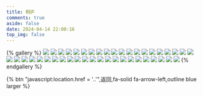 ```yaml
---
title: 桐庐
comments: true
aside: false
date: 2024-04-14 22:00:16
top_img: false
---
```


{% gallery %}
![](https://blogfiles.oss.fyz666.xyz/webp/8f8947ea-1ba2-421a-a942-bf816e357193.webp)
![](https://blogfiles.oss.fyz666.xyz/webp/e31b0105-3d67-4005-9600-fb856d0ebf0d.webp)
![](https://blogfiles.oss.fyz666.xyz/webp/21cc309f-1417-45d1-ac09-6f3be89ccddb.webp)
![](https://blogfiles.oss.fyz666.xyz/jpeg/b3a3761e-7741-4461-95ef-6f9a9bcc091e.jpeg)
![](https://blogfiles.oss.fyz666.xyz/webp/951c6420-98ce-44c7-93ee-08778d78cc4a.webp)
![](https://blogfiles.oss.fyz666.xyz/webp/6e62bdb1-23ca-4b57-969b-e730bc822d3f.webp)
![](https://blogfiles.oss.fyz666.xyz/webp/1461f431-6612-4928-ab4d-f20875b00434.webp)
![](https://blogfiles.oss.fyz666.xyz/jpeg/578a67b0-6109-4a3a-987a-ba62836a8ed9.jpeg)
![](https://blogfiles.oss.fyz666.xyz/webp/9d17bc11-fcf7-4862-bb50-dc42b2eae11b.webp)
![](https://blogfiles.oss.fyz666.xyz/webp/6ff5c466-ca77-42dd-9815-f87b8b318ddd.webp)
![](https://blogfiles.oss.fyz666.xyz/webp/41c44998-af00-4caa-91a3-ae0f87998d38.webp)
![](https://blogfiles.oss.fyz666.xyz/webp/6a5e46a4-b88b-4bd3-ac3a-75469a4d44ab.webp)
![](https://blogfiles.oss.fyz666.xyz/jpeg/6d47300c-9a81-44f4-8865-349417c0a91b.jpeg)
![](https://blogfiles.oss.fyz666.xyz/webp/5289c134-b562-4750-92d5-835cc5f0aab4.webp)
![](https://blogfiles.oss.fyz666.xyz/webp/cad90d89-caa3-465e-9830-d29ac5d3b216.webp)
![](https://blogfiles.oss.fyz666.xyz/webp/e6586ff9-a50a-4e85-b61a-090e082bf7fa.webp)
![](https://blogfiles.oss.fyz666.xyz/webp/4539c9b4-15f4-4863-b070-662d863be20f.webp)
![](https://blogfiles.oss.fyz666.xyz/webp/85d68637-aaa6-4c8b-b54d-4fd7e142a5bc.webp)
![](https://blogfiles.oss.fyz666.xyz/webp/62b1872d-fd71-493f-99cc-d18048574ad2.webp)
![](https://blogfiles.oss.fyz666.xyz/webp/d06496fe-3775-499b-acb5-2e80d07088b9.webp)
![](https://blogfiles.oss.fyz666.xyz/webp/edf63d31-d406-49fa-954f-69cc32b57314.webp)
![](https://blogfiles.oss.fyz666.xyz/jpeg/c465d6a4-e7b9-4c1b-9496-5a9c195d44d2.jpeg)
![](https://blogfiles.oss.fyz666.xyz/webp/84f7197f-4338-458a-ac4c-99b9b21975a9.webp)
![](https://blogfiles.oss.fyz666.xyz/webp/838acad9-bb80-4e68-9a8b-8bb662274baf.webp)
![](https://blogfiles.oss.fyz666.xyz/webp/c1e452e2-fa5e-482a-8580-1083184d1995.webp)
![](https://blogfiles.oss.fyz666.xyz/webp/65de30a1-d601-4059-9f37-f99105f0443e.webp)
![](https://blogfiles.oss.fyz666.xyz/webp/e6533699-8ad1-452c-bf71-bc63e8dec1e0.webp)
![](https://blogfiles.oss.fyz666.xyz/webp/a5eb4d07-3acc-4f6e-a9bf-227dd3c71243.webp)
![](https://blogfiles.oss.fyz666.xyz/webp/ac9e15c8-409b-4f7a-8882-d42890f6f29b.webp)
![](https://blogfiles.oss.fyz666.xyz/webp/3fe34b76-ac03-46f8-aa06-a4e79dff38b1.webp)
![](https://blogfiles.oss.fyz666.xyz/webp/446a14bf-9834-4ced-839a-7bfa5fd38a20.webp)
![](https://blogfiles.oss.fyz666.xyz/webp/2a1b32eb-7e7a-42f1-b8ad-df94f3c4d5bd.webp)
![](https://blogfiles.oss.fyz666.xyz/webp/b100c388-4fde-4b2c-ab69-28702f8bd2f4.webp)
![](https://blogfiles.oss.fyz666.xyz/webp/655049c4-693e-4a4d-bd8b-f0a84ef6af01.webp)
![](https://blogfiles.oss.fyz666.xyz/webp/bbe88ca7-3fc4-47e8-9d3e-1a35eaf11d82.webp)
![](https://blogfiles.oss.fyz666.xyz/webp/61c9718c-c9e6-4c12-94b6-ae2cb01ae931.webp)
![](https://blogfiles.oss.fyz666.xyz/webp/648ac02e-7fd6-49f0-bd43-07e362da2031.webp)
![](https://blogfiles.oss.fyz666.xyz/webp/b254b14c-9442-4da5-b453-231871fbc9ce.webp)
![](https://blogfiles.oss.fyz666.xyz/webp/4901630b-07d3-4389-9d29-685e25c30823.webp)
![](https://blogfiles.oss.fyz666.xyz/webp/d1f8f3a3-2c41-4b54-8c5b-f8f72e09645c.webp)
![](https://blogfiles.oss.fyz666.xyz/jpeg/7c3d7f8b-4794-4193-99b5-e24d145955bd.jpeg)
![](https://blogfiles.oss.fyz666.xyz/webp/d57ad412-7ee1-4fe7-a380-db8697f83553.webp)
![](https://blogfiles.oss.fyz666.xyz/webp/877fc618-fcd1-42d9-9f84-331651638e47.webp)
{% endgallery %}

{% btn "javascript:location.href = '..'",返回,fa-solid fa-arrow-left,outline blue larger %}
